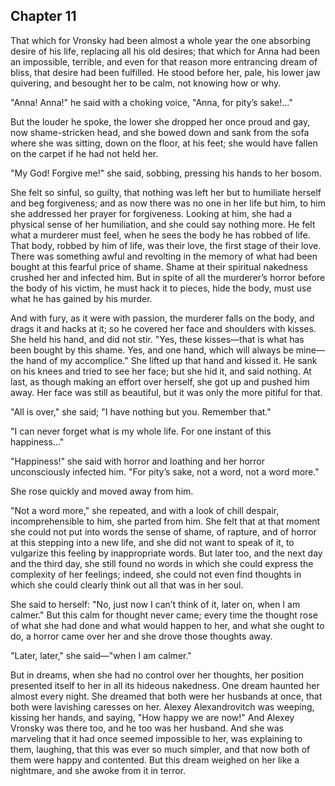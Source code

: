 ## Chapter 11


That which for Vronsky had been almost a whole year the one absorbing
desire of his life, replacing all his old desires; that which for Anna
had been an impossible, terrible, and even for that reason more
entrancing dream of bliss, that desire had been fulfilled. He stood
before her, pale, his lower jaw quivering, and besought her to be calm,
not knowing how or why.

"Anna! Anna!" he said with a choking voice, "Anna, for pity’s sake!..."

But the louder he spoke, the lower she dropped her once proud and gay,
now shame-stricken head, and she bowed down and sank from the sofa where
she was sitting, down on the floor, at his feet; she would have fallen
on the carpet if he had not held her.

"My God! Forgive me!" she said, sobbing, pressing his hands to her
bosom.

She felt so sinful, so guilty, that nothing was left her but to
humiliate herself and beg forgiveness; and as now there was no one in
her life but him, to him she addressed her prayer for forgiveness.
Looking at him, she had a physical sense of her humiliation, and she
could say nothing more. He felt what a murderer must feel, when he sees
the body he has robbed of life. That body, robbed by him of life, was
their love, the first stage of their love. There was something awful and
revolting in the memory of what had been bought at this fearful price of
shame. Shame at their spiritual nakedness crushed her and infected him.
But in spite of all the murderer’s horror before the body of his victim,
he must hack it to pieces, hide the body, must use what he has gained by
his murder.

And with fury, as it were with passion, the murderer falls on the body,
and drags it and hacks at it; so he covered her face and shoulders with
kisses. She held his hand, and did not stir. "Yes, these kisses—that is
what has been bought by this shame. Yes, and one hand, which will always
be mine—the hand of my accomplice." She lifted up that hand and kissed
it. He sank on his knees and tried to see her face; but she hid it, and
said nothing. At last, as though making an effort over herself, she got
up and pushed him away. Her face was still as beautiful, but it was only
the more pitiful for that.

"All is over," she said; "I have nothing but you. Remember that."

"I can never forget what is my whole life. For one instant of this
happiness..."

"Happiness!" she said with horror and loathing and her horror
unconsciously infected him. "For pity’s sake, not a word, not a word
more."

She rose quickly and moved away from him.

"Not a word more," she repeated, and with a look of chill despair,
incomprehensible to him, she parted from him. She felt that at that
moment she could not put into words the sense of shame, of rapture, and
of horror at this stepping into a new life, and she did not want to
speak of it, to vulgarize this feeling by inappropriate words. But later
too, and the next day and the third day, she still found no words in
which she could express the complexity of her feelings; indeed, she
could not even find thoughts in which she could clearly think out all
that was in her soul.

She said to herself: "No, just now I can’t think of it, later on, when I
am calmer." But this calm for thought never came; every time the thought
rose of what she had done and what would happen to her, and what she
ought to do, a horror came over her and she drove those thoughts away.

"Later, later," she said—"when I am calmer."

But in dreams, when she had no control over her thoughts, her position
presented itself to her in all its hideous nakedness. One dream haunted
her almost every night. She dreamed that both were her husbands at once,
that both were lavishing caresses on her. Alexey Alexandrovitch was
weeping, kissing her hands, and saying, "How happy we are now!" And
Alexey Vronsky was there too, and he too was her husband. And she was
marveling that it had once seemed impossible to her, was explaining to
them, laughing, that this was ever so much simpler, and that now both of
them were happy and contented. But this dream weighed on her like a
nightmare, and she awoke from it in terror.



